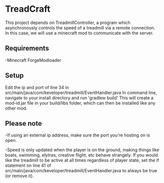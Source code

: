 # TreadCraft
This project depends on TreadmillController, a program which asynchronously controls the speed of a treadmill via a remote connection. In this case, we will use a minecraft mod to communicate with the server.

## Requirements
-Minecraft ForgeModloader

## Setup
Edit the ip and port of line 34 in src/main/java/com/keveloper/treadmill/EventHandler.java
In command line, navigate to your install directory and run 'gradlew build'
This will create a mod-id.jar file in your build/libs folder, which can then be installed like any other mod.

## Please note
-If using an external ip address, make sure the port you're hosting on is open.

-Speed is only updated when the player is on the ground, making things like boats, swimming, elytras, creative flight, etc behave strangely. If you would like the treadmill to be active at all times regardless of player state, set the if statement on line 41 of src/main/java/com/keveloper/treadmill/EventHandler.java to always be true (or remove it).
